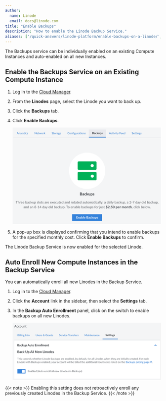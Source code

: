 ```yaml
---
author:
  name: Linode
  email: docs@linode.com
title: "Enable Backups"
description: "How to enable the Linode Backup Service."
aliases: ['/quick-answers/linode-platform/enable-backups-on-a-linode/', '/guides/enable-backups-on-a-linode/']
---
```


The Backups service can be individually enabled on an existing Compute Instances and auto-enabled on all new Instances.

## Enable the Backups Service on an Existing Compute Instance

1.  Log in to the [Cloud Manager](https://cloud.linode.com).

1.  From the **Linodes** page, select the Linode you want to back up.

1.  Click the **Backups** tab.

1.  Click **Enable Backups**.

    ![Enable Linode Backups by navigating to the individual Linode's backup menu](enable-backups.png)

1.  A pop-up box is displayed confirming that you intend to enable backups for the specified monthly cost. Click **Enable Backups** to confirm.

The Linode Backup Service is now enabled for the selected Linode.

## Auto Enroll New Compute Instances in the Backup Service

You can automatically enroll all new Linodes in the Backup Service.

1.  Log in to the [Cloud Manager](https://cloud.linode.com).

1.  Click the **Account** link in the sidebar, then select the **Settings** tab.

1.  In the **Backup Auto Enrollment** panel, click on the switch to enable backups on all new Linodes.

    ![Auto enroll all new Linodes in the Backup Service by navigating to the Global Settings tab in the Account settings and enabling Backups.](auto-enroll-in-backups.png)

{{< note >}}
Enabling this setting does not retroactively enroll any previously created Linodes in the Backup Service.
{{< /note >}}